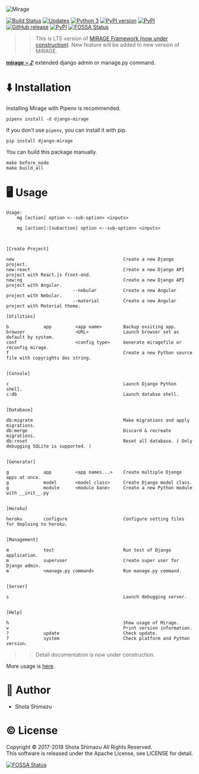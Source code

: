 ![Mirage](./docs/assets/logo.png)

[![Build Status](https://travis-ci.org/shotastage/mirage-django-lts.svg?branch=master)](https://travis-ci.org/shotastage/mirage-django-lts)
[![Updates](https://pyup.io/repos/github/shotastage/mirage-django-lts/shield.svg)](https://pyup.io/repos/github/shotastage/mirage-django-lts/)
[![Python 3](https://pyup.io/repos/github/shotastage/mirage-django-lts/python-3-shield.svg)](https://pyup.io/repos/github/shotastage/mirage-django-lts/)
[![PyPI version](https://badge.fury.io/py/mirage-django-lts.svg)](https://badge.fury.io/py/django-mirage)
[![PyPI](https://img.shields.io/pypi/pyversions/mirage-django-lts.svg)]()
[![GitHub release](https://img.shields.io/github/release/shotastage/mirage-django-lts.svg)](https://github.com/shotastage/mirage-django-lts/releases)
[![PyPI](https://img.shields.io/pypi/format/mirage-django-lts.svg)]()
[![FOSSA Status](https://app.fossa.io/api/projects/git%2Bgithub.com%2Fshotastage%2Fmirage-django-lts.svg?type=shield)](https://app.fossa.io/projects/git%2Bgithub.com%2Fshotastage%2Fmirage-django-lts?ref=badge_shield)

>> This is LTS version of [MIRAGE Framework (now under construction)](https://github.com/shotastage/mirage-django).
>> New feature will be added to new version of MIRAGE.

**[mirage ~ ♪](https://youtu.be/nhrXbPlpdQQ?t=3m4s)** extended django admin or manage.py command.

# ⬇️  Installation

Installing Mirage with Pipenv is recommended.

```
pipenv install -d django-mirage
```

If you don't use `pipenv`, you can install it with pip.

```
pip install django-mirage
```

You can build this package manually.

```
make before_node
make build_all
```

# 🖥  Usage

```
Usage:
    mg [action] option <--sub-option> <inputs>

    mg [action]:[subaction] option <--sub-option> <inputs>



[Create Project]

new                                         Create a new Django project.
new:react                                   Create a new Django API project with React.js front-end.
new:ng                                      Create a new Django API project with Angular.
                         --nebular          Create a new Angular project with Nebular.
                         --material         Create a new Angular project with Material theme.

[Utilities]

b             app         <app name>        Backup exsiting app.
browser                   <URL>             Launch browser set as default by system.
conf                      <config type>     Generate miragefile or reconfig mirage.
f                                           Create a new Python source file with copyrights doc string.


[Console]

c                                           Launch Django Python shell.
c:db                                        Launch databse shell.


[Database]

db:migrate                                  Make migrations and apply migrations.
db:merge                                    Discard & recreate migrations.
db:reset                                    Reset all database. ( Only debugging SQLite is supported. )


[Generator]

g             app         <app names...>    Create multiple Django apps at once.
g             model       <model class>     Create Django model class.
g             module      <module bane>     Create a new Python module with __init__.py


[Heroku]

heroku        configure                     Configure setting files for deploing to heroku.


[Management]

m             test                          Run test of Django application.
m             superuser                     Create super user for Django admin.
m             <manage.py command>           Run manage.py command.


[Server]

s                                           Launch debugging server.


[Help]

h                                           Show usage of Mirage.
v                                           Print version information.
?             update                        Check update.
?             system                        Check platform and Python version.
```

>> Detail documentation is now under construction.

More usage is [here](https://github.com/shotastage/mirage-django-lts/tree/master/docs).

# 🤪  Author

- Shota Shimazu

# ©  License

Copyright © 2017-2018 Shota Shimazu All Rights Reserved.  
This software is released under the Apache License, see LICENSE for detail.


[![FOSSA Status](https://app.fossa.io/api/projects/git%2Bgithub.com%2Fshotastage%2Fmirage-django-lts.svg?type=large)](https://app.fossa.io/projects/git%2Bgithub.com%2Fshotastage%2Fmirage-django-lts?ref=badge_large)
